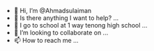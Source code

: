 - 👋 Hi, I’m @Ahmadsulaiman
- 👀 Is there anything I want to help? ...
- 🌱 I go to school at 1 way tenong high school ...
- 💞️ I’m looking to collaborate on ...
- 📫 How to reach me ...

<!---
Ahmadsulaimangithub/Ahmadsulaimangithub is a ✨ special ✨ repository because its `README.md` (this file) appears on your GitHub profile.
You can click the Preview link to take a look at your changes.
--->
